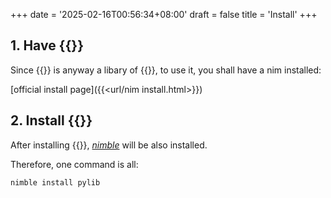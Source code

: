 +++
date = '2025-02-16T00:56:34+08:00'
draft = false
title = 'Install'
+++


## 1. Have {{<nim>}}
Since {{<pylib>}} is anyway a libary of {{<nim>}},
to use it, you shall have a nim installed:

[official install page]({{<url/nim install.html>}})

## 2. Install {{<pylib>}}

After installing {{<nim>}}, [*nimble*](
https://github.com/nim-lang/nimble#readme "nim's package manager") will be also installed.

Therefore, one command is all:

```shell
nimble install pylib
```

